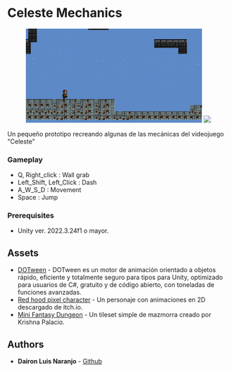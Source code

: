 # Celeste Mechanics

<p align="center">
    <img width="400px" src="Game4.gif">    
    <img width="400px" src="Game5.gif">    
</p>


Un pequeño prototipo recreando algunas de las mecánicas del videojuego "Celeste"

### Gameplay

- Q, Right_click : Wall grab
- Left_Shift, Left_Click : Dash
- A_W_S_D : Movement
- Space : Jump


### Prerequisites

-  Unity ver. 2022.3.24f1 o mayor.


## Assets

* [DOTween](http://dotween.demigiant.com/) - DOTween es un motor de animación orientado a objetos rápido, eficiente y totalmente seguro para tipos para Unity, optimizado para usuarios de C#, gratuito y de código abierto, con toneladas de funciones avanzadas.
* [Red hood pixel character](https://legnops.itch.io/red-hood-character) - Un personaje con animaciones en 2D descargado de itch.io.
* [Mini Fantasy Dungeon](https://krishna-palacio.itch.io/minifantasy-dungeon) - Un tileset simple de mazmorra creado por Krishna Palacio.
## Authors

* **Dairon Luis Naranjo** - [Github](https://github.com/daironln/)
